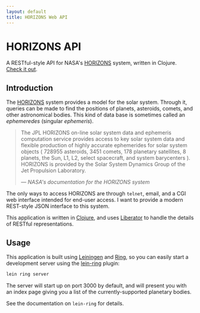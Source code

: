 ```yaml
---
layout: default
title: HORIZONS Web API
---
```


# HORIZONS API

A RESTful-style API for NASA's [HORIZONS] system,
written in Clojure. [Check it out](https://secure-gorge-17286.herokuapp.com/).

## Introduction

The [HORIZONS] system provides a model for the solar system.
Through it, queries can be made to find the positions of planets, asteroids, comets, and
other astronomical bodies.
This kind of data base is sometimes called an *ephemeredes* (singular *ephemeris*).

> The JPL HORIZONS on-line solar system data and ephemeris computation service
provides access to key solar system data and flexible production of highly
accurate ephemerides for solar system objects ( 728955 asteroids, 3451 comets,
178 planetary satellites, 8 planets, the Sun, L1, L2, select spacecraft, and
system barycenters ). HORIZONS is provided by the Solar System Dynamics Group of
 the Jet Propulsion Laboratory.
>
> &mdash; <cite>NASA's documentation for the HORIZONS system</cite>

The only ways to access HORIZONS are through `telnet`, email, and
a CGI web interface intended for end-user access.
I want to provide a modern REST-style JSON interface to this system.
 
This application is written in [Clojure],
and uses [Liberator] to handle the details of RESTful representations.

[Clojure]: https://clojure.org/
[HORIZONS]: http://ssd.jpl.nasa.gov/?horizons
[Liberator]: http://clojure-liberator.github.io/liberator/

## Usage

This application is built using [Leiningen] and [Ring],
so you can easily start a development server using the [lein-ring] plugin:

```bash
lein ring server
```

The server will start up on port 3000 by default, and will present you with
an index page giving you a list of the currently-supported planetary bodies.

See the documentation on `lein-ring` for details.

[lein-ring]: https://github.com/weavejester/lein-ring
[Leiningen]: https://github.com/technomancy/leiningen
[Ring]: https://github.com/ring-clojure/ring
